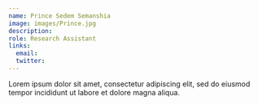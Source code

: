 ```yaml
---
name: Prince Sedem Semanshia
image: images/Prince.jpg
description: 
role: Research Assistant
links:
  email: 
  twitter: 
---
```


Lorem ipsum dolor sit amet, consectetur adipiscing elit, sed do eiusmod tempor incididunt ut labore et dolore magna aliqua.
